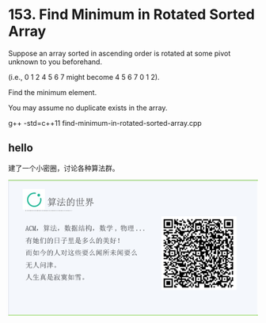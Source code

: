 # 153. Find Minimum in Rotated Sorted Array


Suppose an array sorted in ascending order is rotated at some pivot unknown to you beforehand.

(i.e., 0 1 2 4 5 6 7 might become 4 5 6 7 0 1 2).

Find the minimum element.

You may assume no duplicate exists in the array.



g++ -std=c++11 find-minimum-in-rotated-sorted-array.cpp

## hello

建了一个小密圈，讨论各种算法群。  

![小密圈](/images/suanfa_xiaomiquan.jpg)

